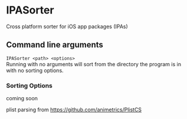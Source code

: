 # IPASorter  
Cross platform sorter for iOS app packages (IPAs)  

## Command line arguments  
`IPASorter <path> <options>`  
Running with no arguments will sort from the directory the program is in with no sorting options.  
### Sorting Options  
coming soon  
  
plist parsing from https://github.com/animetrics/PlistCS  
